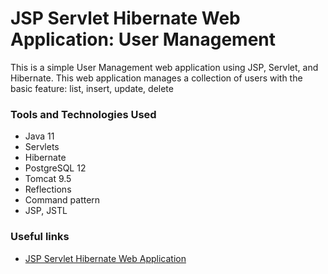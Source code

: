 # JSP Servlet Hibernate Web Application: User Management
This is a simple User Management web application using JSP, 
Servlet, and Hibernate. 
This web application manages a collection of users 
with the basic feature: list, insert, update, delete

### Tools and Technologies Used
* Java 11
* Servlets
* Hibernate
* PostgreSQL 12
* Tomcat 9.5
* Reflections
* Command pattern
* JSP, JSTL

### Useful links
* [JSP Servlet Hibernate Web Application](https://www.javaguides.net/2019/03/jsp-servlet-hibernate-web-application.html)
